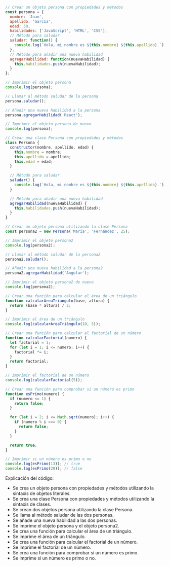 ```javascript
// Crear un objeto persona con propiedades y métodos
const persona = {
  nombre: 'Juan',
  apellido: 'García',
  edad: 30,
  habilidades: ['JavaScript', 'HTML', 'CSS'],
  // Método para saludar
  saludar: function() {
    console.log(`Hola, mi nombre es ${this.nombre} ${this.apellido}.`);
  },
  // Método para añadir una nueva habilidad
  agregarHabilidad: function(nuevaHabilidad) {
    this.habilidades.push(nuevaHabilidad);
  }
};

// Imprimir el objeto persona
console.log(persona);

// Llamar al método saludar de la persona
persona.saludar();

// Añadir una nueva habilidad a la persona
persona.agregarHabilidad('React');

// Imprimir el objeto persona de nuevo
console.log(persona);

// Crear una clase Persona con propiedades y métodos
class Persona {
  constructor(nombre, apellido, edad) {
    this.nombre = nombre;
    this.apellido = apellido;
    this.edad = edad;
  }

  // Método para saludar
  saludar() {
    console.log(`Hola, mi nombre es ${this.nombre} ${this.apellido}.`);
  }

  // Método para añadir una nueva habilidad
  agregarHabilidad(nuevaHabilidad) {
    this.habilidades.push(nuevaHabilidad);
  }
}

// Crear un objeto persona utilizando la clase Persona
const persona2 = new Persona('María', 'Fernández', 25);

// Imprimir el objeto persona2
console.log(persona2);

// Llamar al método saludar de la persona2
persona2.saludar();

// Añadir una nueva habilidad a la persona2
persona2.agregarHabilidad('Angular');

// Imprimir el objeto persona2 de nuevo
console.log(persona2);

// Crear una función para calcular el área de un triángulo
function calcularAreaTriangulo(base, altura) {
  return (base * altura) / 2;
}

// Imprimir el área de un triángulo
console.log(calcularAreaTriángulo(10, 5));

// Crear una función para calcular el factorial de un número
function calcularFactorial(numero) {
  let factorial = 1;
  for (let i = 1; i <= numero; i++) {
    factorial *= i;
  }
  return factorial;
}

// Imprimir el factorial de un número
console.log(calcularFactorial(5));

// Crear una función para comprobar si un número es primo
function esPrimo(numero) {
  if (numero <= 1) {
    return false;
  }

  for (let i = 2; i <= Math.sqrt(numero); i++) {
    if (numero % i === 0) {
      return false;
    }
  }

  return true;
}

// Imprimir si un número es primo o no
console.log(esPrimo(13)); // true
console.log(esPrimo(20)); // false
```

Explicación del código:

- Se crea un objeto persona con propiedades y métodos utilizando la sintaxis de objetos literales.
- Se crea una clase Persona con propiedades y métodos utilizando la sintaxis de clases.
- Se crean dos objetos persona utilizando la clase Persona.
- Se llama al método saludar de las dos personas.
- Se añade una nueva habilidad a las dos personas.
- Se imprime el objeto persona y el objeto persona2.
- Se crea una función para calcular el área de un triángulo.
- Se imprime el área de un triángulo.
- Se crea una función para calcular el factorial de un número.
- Se imprime el factorial de un número.
- Se crea una función para comprobar si un número es primo.
- Se imprime si un número es primo o no.